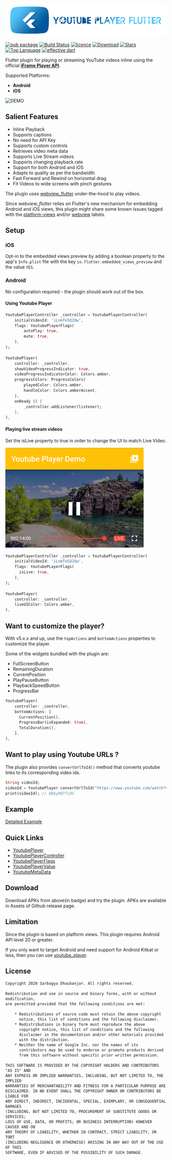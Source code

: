 ![YOUTUBE PLAYER FLUTTER](misc/ypf_banner.png)

[![pub package](https://img.shields.io/pub/vpre/youtube_player_flutter.svg)](https://pub.dartlang.org/packages/youtube_player_flutter)
[![Build Status](https://travis-ci.org/sarbagyastha/youtube_player_flutter.svg?branch=master)](https://travis-ci.org/sarbagyastha/youtube_player_flutter)
[![licence](https://img.shields.io/badge/licence-BSD-orange.svg)](https://github.com/sarbagyastha/youtube_player_flutter/blob/master/LICENSE)
[![Download](https://img.shields.io/badge/download-APK-informational.svg)](https://github.com/sarbagyastha/youtube_player_flutter/releases)
[![Stars](https://img.shields.io/github/stars/sarbagyastha/youtube_player_flutter?color=deeppink)](https://github.com/sarbagyastha/youtube_player_flutter)
[![Top Language](https://img.shields.io/github/languages/top/sarbagyastha/youtube_player_flutter?color=9cf)](https://github.com/sarbagyastha/youtube_player_flutter)
[![effective dart](https://img.shields.io/badge/style-effective_dart-40c4ff.svg)](https://dart.dev/guides/language/effective-dart)


Flutter plugin for playing or streaming YouTube videos inline using the official [**iFrame Player API**](https://developers.google.com/youtube/iframe_api_reference).

Supported Platforms:
* **Android** 
* **iOS**

![DEMO](misc/ypf_demo.gif)

## Salient Features
* Inline Playback
* Supports captions
* No need for API Key
* Supports custom controls
* Retrieves video meta data
* Supports Live Stream videos
* Supports changing playback rate
* Support for both Android and iOS
* Adapts to quality as per the bandwidth
* Fast Forward and Rewind on horizontal drag
* Fit Videos to wide screens with pinch gestures

The plugin uses [webview_flutter](https://pub.dartlang.org/packages/webview_flutter) under-the-hood to play videos. 

Since *webview_flutter* relies on Flutter's new mechanism for embedding Android and iOS views, this plugin might share some known issues tagged with the [platform-views](https://github.com/flutter/flutter/labels/a%3A%20platform-views) and/or [webview](https://github.com/flutter/flutter/labels/p%3A%20webview) labels.


## Setup

### iOS
Opt-in to the embedded views preview by adding a boolean property to the app's `Info.plist` file
with the key `io.flutter.embedded_views_preview` and the value `YES`.

### Android
No configuration required - the plugin should work out of the box.


#### Using Youtube Player
         
```dart
YoutubePlayerController _controller = YoutubePlayerController(
    initialVideoId: 'iLnmTe5Q2Qw',
    flags: YoutubePlayerFlags(
        autoPlay: true,
        mute: true,
    ),
);

YoutubePlayer(
    controller: _controller,
    showVideoProgressIndicator: true,
    videoProgressIndicatorColor: Colors.amber,
    progressColors: ProgressColors(
        playedColor: Colors.amber,
        handleColor: Colors.amberAccent,
    ),
    onReady () {
        _controller.addListener(listener);
    },
),
```
         
#### Playing live stream videos
Set the isLive property to true in order to change the UI to match Live Video.

![Live UI Demo](misc/live_ui.png) 

```dart
YoutubePlayerController _controller = YoutubePlayerController(
    initialVideoId: 'iLnmTe5Q2Qw',
    flags: YoutubePLayerFlags(
      isLive: true,
    ),
);

YoutubePlayer(
    controller: _controller,
    liveUIColor: Colors.amber,
),
```

## Want to customize the player?
 With v5.x.x and up, use the `topActions` and `bottomActions` properties to customize the player.

 Some of the widgets bundled with the plugin are:
 * FullScreenButton
 * RemainingDuration
 * CurrentPosition
 * PlayPauseButton
 * PlaybackSpeedButton
 * ProgressBar

```dart
YoutubePlayer(
    controller: _controller,
    bottomActions: [
      CurrentPosition(),
      ProgressBar(isExpanded: true),
      TotalDuration(),
    ],
),
```

## Want to play using Youtube URLs ? 
The plugin also provides `convertUrlToId()` method that converts youtube links to its corresponding video ids.
```dart
String videoId;
videoId = YoutubePlayer.convertUrlToId("https://www.youtube.com/watch?v=BBAyRBTfsOU");
print(videoId); // BBAyRBTfsOU
```

## Example

[Detailed Example](https://github.com/sarbagyastha/youtube_player_flutter/tree/master/example)

## Quick Links
* [YoutubePlayer](https://pub.dev/documentation/youtube_player_flutter/latest/youtube_player_flutter/YoutubePlayer-class.html)
* [YoutubePlayerController](https://pub.dev/documentation/youtube_player_flutter/latest/youtube_player_flutter/YoutubePlayerController-class.html)
* [YoutubePlayerFlags](https://pub.dev/documentation/youtube_player_flutter/latest/youtube_player_flutter/YoutubePlayerFlags-class.html)
* [YoutubePlayerValue](https://pub.dev/documentation/youtube_player_flutter/latest/youtube_player_flutter/YoutubePlayerValue-class.html)
* [YoutubeMetaData](https://pub.dev/documentation/youtube_player_flutter/latest/youtube_player_flutter/YoutubeMetaData-class.html)

## Download
Download APKs from above(in badge) and try the plugin.
APKs are available in Assets of Github release page.

## Limitation 
Since the plugin is based on platform views. This plugin requires Android API level 20 or greater.

If you only want to target Android and need support for Android Kitkat or less, then you can use [youtube_player](https://pub.dartlang.org/packages/youtube_player).  

## License

```
Copyright 2020 Sarbagya Dhaubanjar. All rights reserved.

Redistribution and use in source and binary forms, with or without modification,
are permitted provided that the following conditions are met:

    * Redistributions of source code must retain the above copyright
      notice, this list of conditions and the following disclaimer.
    * Redistributions in binary form must reproduce the above
      copyright notice, this list of conditions and the following
      disclaimer in the documentation and/or other materials provided
      with the distribution.
    * Neither the name of Google Inc. nor the names of its
      contributors may be used to endorse or promote products derived
      from this software without specific prior written permission.

THIS SOFTWARE IS PROVIDED BY THE COPYRIGHT HOLDERS AND CONTRIBUTORS "AS IS" AND
ANY EXPRESS OR IMPLIED WARRANTIES, INCLUDING, BUT NOT LIMITED TO, THE IMPLIED
WARRANTIES OF MERCHANTABILITY AND FITNESS FOR A PARTICULAR PURPOSE ARE
DISCLAIMED. IN NO EVENT SHALL THE COPYRIGHT OWNER OR CONTRIBUTORS BE LIABLE FOR
ANY DIRECT, INDIRECT, INCIDENTAL, SPECIAL, EXEMPLARY, OR CONSEQUENTIAL DAMAGES
(INCLUDING, BUT NOT LIMITED TO, PROCUREMENT OF SUBSTITUTE GOODS OR SERVICES;
LOSS OF USE, DATA, OR PROFITS; OR BUSINESS INTERRUPTION) HOWEVER CAUSED AND ON
ANY THEORY OF LIABILITY, WHETHER IN CONTRACT, STRICT LIABILITY, OR TORT
(INCLUDING NEGLIGENCE OR OTHERWISE) ARISING IN ANY WAY OUT OF THE USE OF THIS
SOFTWARE, EVEN IF ADVISED OF THE POSSIBILITY OF SUCH DAMAGE.
```